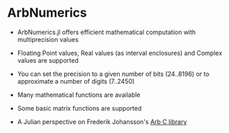 # ArbNumerics

- ArbNumerics.jl offers efficient mathematical computation with multiprecision values

- Floating Point values, Real values (as interval enclosures) and Complex values are supported

- You can set the precision to a given number of bits (24..8196) or to approximate a number of digits (7..2450)

- Many mathematical functions are available

- Some basic matrix functions are supported

- A Julian perspective on Frederik Johansson's [Arb C library](http://arblib.org/)


